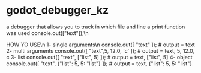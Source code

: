 # godot_debugger_kz
a  debugger that allows you to track in which file and line a print function was used  console.out(["text"]);\n

HOW YO USE\n
1- single arguments\n
  console.out([ "text" ]); # output = text
2- multi arguments
  console.out([ "text",5, 12.0, 'c' ]); # output = text, 5, 12.0, c 
3- list
  console.out([ "text", ["list", 5] ]); # output = text, ["list", 5] 
4- object
  console.out([ "text", {"list": 5, 5: "list"} ]); # output = text, {"list": 5, 5: "list"}
